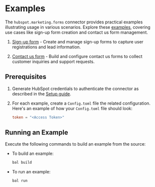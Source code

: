 # Examples

The `hubspot.marketing.forms` connector provides practical examples illustrating usage in various scenarios. Explore these [examples](https://github.com/ballerina-platform/module-ballerinax-hubspot.marketing.forms/tree/main/examples), covering use cases like sign-up form creation and contact us form management.

1. [Sign-up form](https://github.com/ballerina-platform/module-ballerinax-hubspot.marketing.forms/tree/main/examples/sign-up-form) - Create and manage sign-up forms to capture user registrations and lead information.

2. [Contact us form](https://github.com/ballerina-platform/module-ballerinax-hubspot.marketing.forms/tree/main/examples/contact-us-form) - Build and configure contact us forms to collect customer inquiries and support requests.

## Prerequisites

1. Generate HubSpot credentials to authenticate the connector as described in the [Setup guide](https://central.ballerina.io/ballerinax/hubspot.marketing.forms/latest#setup-guide).

2. For each example, create a `Config.toml` file the related configuration. Here's an example of how your `Config.toml` file should look:

    ```toml
    token = "<Access Token>"
    ```

## Running an Example

Execute the following commands to build an example from the source:

* To build an example:

    ```bash
    bal build
    ```

* To run an example:

    ```bash
    bal run
    ```